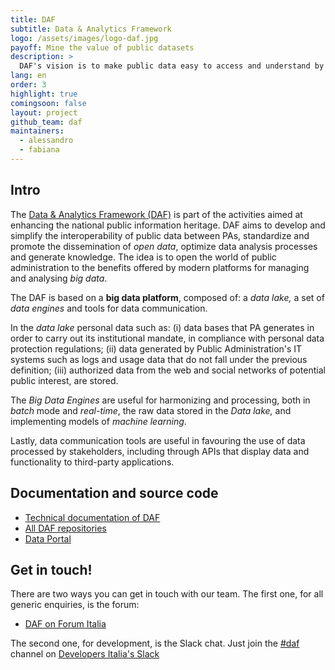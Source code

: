 ```yaml
---
title: DAF
subtitle: Data & Analytics Framework
logo: /assets/images/logo-daf.jpg
payoff: Mine the value of public datasets
description: >
  DAF's vision is to make public data easy to access and understand by PAs to support them in their data driven decision making, and to facilitate access to information that can be made public by citizens and businesses.
lang: en
order: 3
highlight: true
comingsoon: false
layout: project
github_team: daf
maintainers:
  - alessandro
  - fabiana
---
```


## Intro

The [Data & Analytics Framework (DAF)](http://pianotriennale-ict.readthedocs.io/en/latest/doc/09_data-analytics-framework.html) is part of the activities aimed
at enhancing the national public information heritage. DAF aims to
develop and simplify the interoperability of public data between PAs,
standardize and promote the dissemination of *open data*, optimize data
analysis processes and generate knowledge. The idea is to open the world
of public administration to the benefits offered by modern platforms for
managing and analysing *big data*.

The DAF is based on a **big data platform**, composed of: a *data lake,*
a set of *data engines* and tools for data communication.

In the *data lake* personal data such as: (i) data bases that PA
generates in order to carry out its institutional mandate, in compliance
with personal data protection regulations; (ii) data generated by Public
Administration's IT systems such as logs and usage data that do not fall
under the previous definition; (iii) authorized data from the web and
social networks of potential public interest, are stored.

The *Big Data Engines* are useful for harmonizing and processing, both
in *batch* mode and *real-time*, the raw data stored in the *Data lake,*
and implementing models of *machine learning*.

Lastly, data communication tools are useful in favouring the use of data
processed by stakeholders, including through APIs that display data and
functionality to third-party applications.

## Documentation and source code

* [Technical documentation of DAF](https://daf-docs.readthedocs.io/en/latest/)
* [All DAF repositories](https://github.com/italia?q=daf)
* [Data Portal](https://dataportal.daf.teamdigitale.it/)

## Get in touch!

There are two ways you can get in touch with our team. The first one, for all generic enquiries, is the forum:

* [DAF on Forum Italia](https://forum.italia.it/c/daf)

The second one, for development, is the Slack chat. Just join the [#daf](https://developersitalia.slack.com/messages/C760XQX9Q) channel on [Developers Italia's Slack](https://slack.developers.italia.it)

